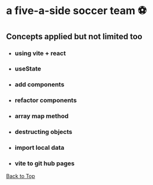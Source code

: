 <a name="custom_anchor_name"></a>

# a five-a-side soccer team :soccer:

## Concepts applied but not limited too

- ### using vite + react
- ### useState
- ### add components
- ### refactor components
- ### array map method
- ### destructing objects
- ### import local data
- ### vite to git hub pages

[Back to Top](#custom_anchor_name)
